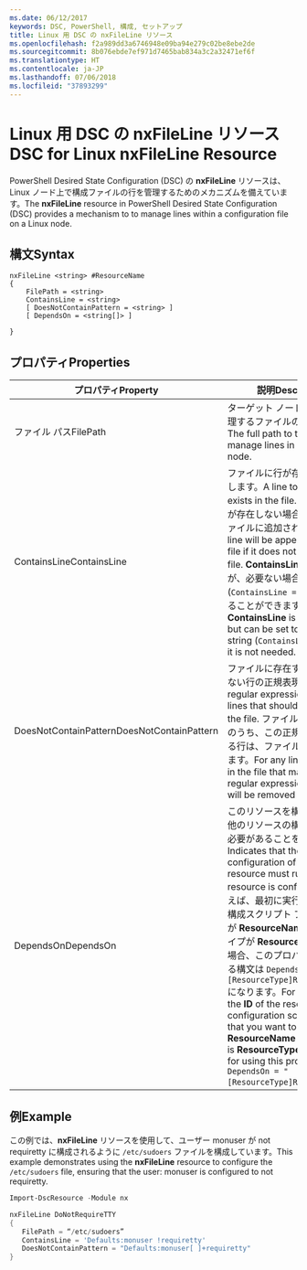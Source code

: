 ```yaml
---
ms.date: 06/12/2017
keywords: DSC, PowerShell, 構成, セットアップ
title: Linux 用 DSC の nxFileLine リソース
ms.openlocfilehash: f2a989dd3a6746948e09ba94e279c02be8ebe2de
ms.sourcegitcommit: 8b076ebde7ef971d7465bab834a3c2a32471ef6f
ms.translationtype: HT
ms.contentlocale: ja-JP
ms.lasthandoff: 07/06/2018
ms.locfileid: "37893299"
---
```

# <a name="dsc-for-linux-nxfileline-resource"></a><span data-ttu-id="3963c-103">Linux 用 DSC の nxFileLine リソース</span><span class="sxs-lookup"><span data-stu-id="3963c-103">DSC for Linux nxFileLine Resource</span></span>

<span data-ttu-id="3963c-104">PowerShell Desired State Configuration (DSC) の **nxFileLine** リソースは、Linux ノード上で構成ファイルの行を管理するためのメカニズムを備えています。</span><span class="sxs-lookup"><span data-stu-id="3963c-104">The **nxFileLine** resource in PowerShell Desired State Configuration (DSC) provides a mechanism to to manage lines within a configuration file on a Linux node.</span></span>

## <a name="syntax"></a><span data-ttu-id="3963c-105">構文</span><span class="sxs-lookup"><span data-stu-id="3963c-105">Syntax</span></span>

```
nxFileLine <string> #ResourceName
{
    FilePath = <string>
    ContainsLine = <string>
    [ DoesNotContainPattern = <string> ]
    [ DependsOn = <string[]> ]

}
```

## <a name="properties"></a><span data-ttu-id="3963c-106">プロパティ</span><span class="sxs-lookup"><span data-stu-id="3963c-106">Properties</span></span>

|  <span data-ttu-id="3963c-107">プロパティ</span><span class="sxs-lookup"><span data-stu-id="3963c-107">Property</span></span> |  <span data-ttu-id="3963c-108">説明</span><span class="sxs-lookup"><span data-stu-id="3963c-108">Description</span></span> |
|---|---|
| <span data-ttu-id="3963c-109">ファイル パス</span><span class="sxs-lookup"><span data-stu-id="3963c-109">FilePath</span></span>| <span data-ttu-id="3963c-110">ターゲット ノード上の行を管理するファイルの完全パス。</span><span class="sxs-lookup"><span data-stu-id="3963c-110">The full path to the file to manage lines in on the target node.</span></span>|
| <span data-ttu-id="3963c-111">ContainsLine</span><span class="sxs-lookup"><span data-stu-id="3963c-111">ContainsLine</span></span>| <span data-ttu-id="3963c-112">ファイルに行が存在するようにします。</span><span class="sxs-lookup"><span data-stu-id="3963c-112">A line to ensure exists in the file.</span></span> <span data-ttu-id="3963c-113">ファイルに行が存在しない場合、この行がファイルに追加されます。</span><span class="sxs-lookup"><span data-stu-id="3963c-113">This line will be appended to the file if it does not exist in the file.</span></span> <span data-ttu-id="3963c-114">**ContainsLine** は必須ですが、必要ない場合は空の文字列 (`ContainsLine = ""`) に設定することができます。</span><span class="sxs-lookup"><span data-stu-id="3963c-114">**ContainsLine** is mandatory, but can be set to an empty string (`ContainsLine = ""`) if it is not needed.</span></span>|
| <span data-ttu-id="3963c-115">DoesNotContainPattern</span><span class="sxs-lookup"><span data-stu-id="3963c-115">DoesNotContainPattern</span></span>| <span data-ttu-id="3963c-116">ファイルに存在することができない行の正規表現パターン。</span><span class="sxs-lookup"><span data-stu-id="3963c-116">A regular expression pattern for lines that should not exist in the file.</span></span> <span data-ttu-id="3963c-117">ファイルに存在する行のうち、この正規表現に一致する行は、ファイルから削除されます。</span><span class="sxs-lookup"><span data-stu-id="3963c-117">For any lines that exist in the file that match this regular expression, the line will be removed from the file.</span></span>|
| <span data-ttu-id="3963c-118">DependsOn</span><span class="sxs-lookup"><span data-stu-id="3963c-118">DependsOn</span></span> | <span data-ttu-id="3963c-119">このリソースを構成する前に、他のリソースの構成を実行する必要があることを示します。</span><span class="sxs-lookup"><span data-stu-id="3963c-119">Indicates that the configuration of another resource must run before this resource is configured.</span></span> <span data-ttu-id="3963c-120">たとえば、最初に実行するリソース構成スクリプト ブロックの **ID** が **ResourceName** で、そのタイプが **ResourceType** である場合、このプロパティを使用する構文は `DependsOn = "[ResourceType]ResourceName"` になります。</span><span class="sxs-lookup"><span data-stu-id="3963c-120">For example, if the **ID** of the resource configuration script block that you want to run first is **ResourceName** and its type is **ResourceType**, the syntax for using this property is `DependsOn = "[ResourceType]ResourceName"`.</span></span>|

## <a name="example"></a><span data-ttu-id="3963c-121">例</span><span class="sxs-lookup"><span data-stu-id="3963c-121">Example</span></span>

<span data-ttu-id="3963c-122">この例では、**nxFileLine** リソースを使用して、ユーザー monuser が not requiretty に構成されるように `/etc/sudoers` ファイルを構成しています。</span><span class="sxs-lookup"><span data-stu-id="3963c-122">This example demonstrates using the **nxFileLine** resource to configure the `/etc/sudoers` file, ensuring that the user: monuser is configured to not requiretty.</span></span>

```powershell
Import-DscResource -Module nx

nxFileLine DoNotRequireTTY
{
   FilePath = “/etc/sudoers”
   ContainsLine = 'Defaults:monuser !requiretty'
   DoesNotContainPattern = "Defaults:monuser[ ]+requiretty"
}
```